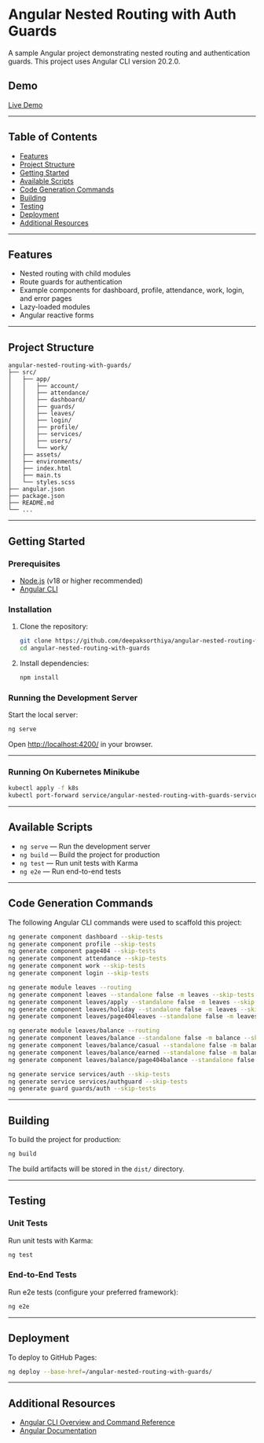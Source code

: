 # Angular Nested Routing with Auth Guards

A sample Angular project demonstrating nested routing and authentication guards. This project uses Angular CLI version 20.2.0.

## Demo

[Live Demo](https://deepaksorthiya.github.io/angular-nested-routing-with-guards/)

---

## Table of Contents

- [Features](#features)
- [Project Structure](#project-structure)
- [Getting Started](#getting-started)
- [Available Scripts](#available-scripts)
- [Code Generation Commands](#code-generation-commands)
- [Building](#building)
- [Testing](#testing)
- [Deployment](#deployment)
- [Additional Resources](#additional-resources)

---

## Features

- Nested routing with child modules
- Route guards for authentication
- Example components for dashboard, profile, attendance, work, login, and error pages
- Lazy-loaded modules
- Angular reactive forms

---

## Project Structure

```
angular-nested-routing-with-guards/
├── src/
│   ├── app/
│   │   ├── account/
│   │   ├── attendance/
│   │   ├── dashboard/
│   │   ├── guards/
│   │   ├── leaves/
│   │   ├── login/
│   │   ├── profile/
│   │   ├── services/
│   │   ├── users/
│   │   └── work/
│   ├── assets/
│   ├── environments/
│   ├── index.html
│   ├── main.ts
│   └── styles.scss
├── angular.json
├── package.json
├── README.md
└── ...
```

---

## Getting Started

### Prerequisites

- [Node.js](https://nodejs.org/) (v18 or higher recommended)
- [Angular CLI](https://angular.dev/tools/cli)

### Installation

1. Clone the repository:

   ```sh
   git clone https://github.com/deepaksorthiya/angular-nested-routing-with-guards.git
   cd angular-nested-routing-with-guards
   ```

2. Install dependencies:
   ```sh
   npm install
   ```

### Running the Development Server

Start the local server:

```sh
ng serve
```

Open [http://localhost:4200/](http://localhost:4200/) in your browser.

---

### Running On Kubernetes Minikube

```sh
kubectl apply -f k8s
kubectl port-forward service/angular-nested-routing-with-guards-service 30001:8080
```

---

## Available Scripts

- `ng serve` — Run the development server
- `ng build` — Build the project for production
- `ng test` — Run unit tests with Karma
- `ng e2e` — Run end-to-end tests

---

## Code Generation Commands

The following Angular CLI commands were used to scaffold this project:

```sh
ng generate component dashboard --skip-tests
ng generate component profile --skip-tests
ng generate component page404 --skip-tests
ng generate component attendance --skip-tests
ng generate component work --skip-tests
ng generate component login --skip-tests

ng generate module leaves --routing
ng generate component leaves --standalone false -m leaves --skip-tests
ng generate component leaves/apply --standalone false -m leaves --skip-tests
ng generate component leaves/holiday --standalone false -m leaves --skip-tests
ng generate component leaves/page404leaves --standalone false -m leaves --skip-tests

ng generate module leaves/balance --routing
ng generate component leaves/balance --standalone false -m balance --skip-tests
ng generate component leaves/balance/casual --standalone false -m balance --skip-tests
ng generate component leaves/balance/earned --standalone false -m balance --skip-tests
ng generate component leaves/balance/page404balance --standalone false -m balance --skip-tests

ng generate service services/auth --skip-tests
ng generate service services/authguard --skip-tests
ng generate guard guards/auth --skip-tests
```

---

## Building

To build the project for production:

```sh
ng build
```

The build artifacts will be stored in the `dist/` directory.

---

## Testing

### Unit Tests

Run unit tests with Karma:

```sh
ng test
```

### End-to-End Tests

Run e2e tests (configure your preferred framework):

```sh
ng e2e
```

---

## Deployment

To deploy to GitHub Pages:

```sh
ng deploy --base-href=/angular-nested-routing-with-guards/
```

---

## Additional Resources

- [Angular CLI Overview and Command Reference](https://angular.dev/tools/cli)
- [Angular Documentation](https://angular.dev/)
